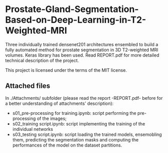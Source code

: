 # Prostate-Gland-Segmentation-Based-on-Deep-Learning-in-T2-Weighted-MRI
Three individually trained densenet201 architectures ensembled to build a fully automated method for prostate segmentation in
3D T2-weighted MRI volumes. Keras library has been used. Read REPORT.pdf for more detailed technical description of the project.

This project is licensed under the terms of the MIT license.

## Attached files
In ./Attachments/ subfolder (please read the report -REPORT.pdf-  before for a better understanding of attachments' description):
* s01_pre-processing for training.ipynb: script performing the pre-processing of the images;
* s02_training script.ipynb: script implementing the training of the individual networks
* s03_testing script.ipynb: script loading the trained models, ensemobling them, predicting the segmentation masks and computing the performances of the model on the dataset partitions.
